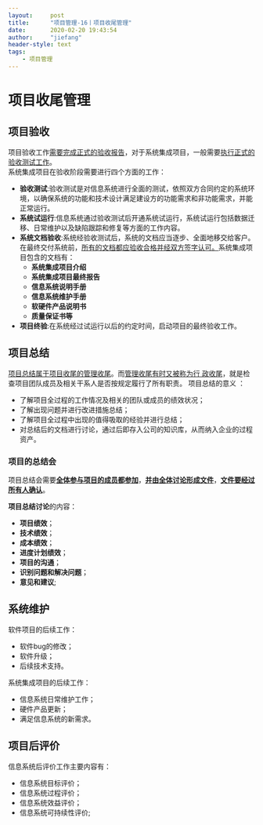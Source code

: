 ```yaml
---
layout:     post
title:      "项目管理-16丨项目收尾管理"
date:       2020-02-20 19:43:54
author:     "jiefang"
header-style: text
tags:
    - 项目管理
---
```

# 项目收尾管理

## 项目验收
项目验收工作<u>需要完成正式的验收报告</u>，对于系统集成项目，一般需要<u>执行正式的验收测试工作</u>。<br>
系统集成项目在验收阶段需要进行四个方面的工作：
- **验收测试**:验收测试是对信息系统进行全面的测试，依照双方合同约定的系统环境，以确保系统的功能和技术设计满足建设方的功能需求和非功能需求，并能正常运行。
- **系统试运行**:信息系统通过验收测试后开通系统试运行，系统试运行包括数据迁移、日常维护以及缺陷跟踪和修复等方面的工作内容。
- **系统文档验收**:系统经验收测试后，系统的文档应当逐步、全面地移交给客户。在最终交付系统前，<u>所有的文档都应验收合格并经双方签字认可。</u>系统集成项目包含的文档有：
    - **系统集成项目介绍**
    - **系统集成项目最终报告**
    - **信息系统说明手册**
    - **信息系统维护手册**
    - **软硬件产品说明书**
    - **质量保证书等**
- **项目终验**:在系统经过试运行以后的约定时间，启动项目的最终验收工作。

## 项目总结
<u>项目总结属于项目收尾的管理收尾</u>。而<u>管理收尾有时又被称为行
政收尾</u>，就是检查项目团队成员及相关干系人是否按规定履行了所有职责。
项目总结的意义 ：
- 了解项目全过程的工作情况及相关的团队或成员的绩效状况；
- 了解出现问题并进行改进措施总结；
- 了解项目全过程中出现的值得吸取的经验并进行总结；
- 对总结后的文档进行讨论，通过后即存入公司的知识库，从而纳入企业的过程资产。

### 项目的总结会
项目总结会需要<u>**全体参与项目的成员都参加**</u>，<u>**并由全体讨论形成文件**</u>，<u>**文件要经过所有人确认**</u>。

**项目总结讨论**的内容：
- **项目绩效**；
- **技术绩效**；
- **成本绩效**；
- **进度计划绩效**；
- **项目的沟通**；
- **识别问题和解决问题**；
- **意见和建议**;

## 系统维护
软件项目的后续工作：
- 软件bug的修改；
- 软件升级；
- 后续技术支持。

系统集成项目的后续工作：
- 信息系统日常维护工作；
- 硬件产品更新；
- 满足信息系统的新需求。

## 项目后评价
信息系统后评价工作主要内容有：
- 信息系统目标评价；
- 信息系统过程评价；
- 信息系统效益评价；
- 信息系统可持续性评价;